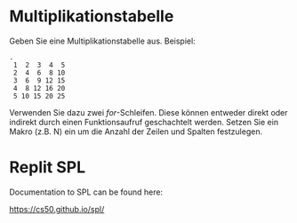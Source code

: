 # Multiplikationstabelle

Geben Sie eine Multiplikationstabelle aus. Beispiel:

    .
     1  2  3  4  5
     2  4  6  8 10
     3  6  9 12 15
     4  8 12 16 20
     5 10 15 20 25

Verwenden Sie dazu zwei *for*-Schleifen. Diese können entweder direkt oder indirekt durch einen Funktionsaufruf geschachtelt werden.
Setzen Sie ein Makro (z.B. N) ein um die Anzahl der Zeilen und Spalten festzulegen.

 
# Replit SPL

Documentation to SPL can be found here:

https://cs50.github.io/spl/

